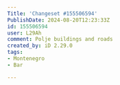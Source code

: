 ```yaml
---
Title: 'Changeset #155506594'
PublishDate: 2024-08-20T12:23:33Z
id: 155506594
user: L29Ah
comment: Polje buildings and roads
created_by: iD 2.29.0
tags:
- Montenegro
- Bar

---
```

